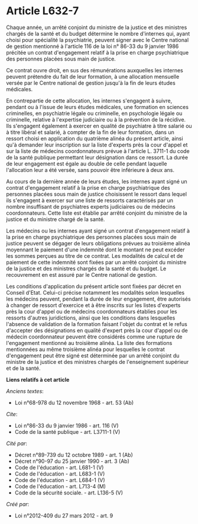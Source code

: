 # Article L632-7

Chaque année, un arrêté conjoint du ministre de la justice et des ministres chargés de la santé et du budget détermine le
nombre d'internes qui, ayant choisi pour spécialité la psychiatrie, peuvent signer avec le Centre national de gestion
mentionné à l'article 116 de la loi n° 86-33 du 9 janvier 1986 précitée un contrat d'engagement relatif à la prise en charge
psychiatrique des personnes placées sous main de justice. 

Ce contrat ouvre droit, en sus des rémunérations auxquelles les internes peuvent prétendre du fait de leur formation, à une
allocation mensuelle versée par le Centre national de gestion jusqu'à la fin de leurs études médicales. 

En contrepartie de cette allocation, les internes s'engagent à suivre, pendant ou à l'issue de leurs études médicales, une
formation en sciences criminelles, en psychiatrie légale ou criminelle, en psychologie légale ou criminelle, relative à
l'expertise judiciaire ou à la prévention de la récidive. Ils s'engagent également à exercer en qualité de psychiatre à titre
salarié ou à titre libéral et salarié, à compter de la fin de leur formation, dans un ressort choisi en application du
quatrième alinéa du présent article, ainsi qu'à demander leur inscription sur la liste d'experts près la cour d'appel et sur
la liste de médecins coordonnateurs prévue à l'article L. 3711-1 du code de la santé publique permettant leur désignation
dans ce ressort. La durée de leur engagement est égale au double de celle pendant laquelle l'allocation leur a été versée,
sans pouvoir être inférieure à deux ans. 

Au cours de la dernière année de leurs études, les internes ayant signé un contrat d'engagement relatif à la prise en charge
psychiatrique des personnes placées sous main de justice choisissent le ressort dans lequel ils s'engagent à exercer sur une
liste de ressorts caractérisés par un nombre insuffisant de psychiatres experts judiciaires ou de médecins coordonnateurs.
Cette liste est établie par arrêté conjoint du ministre de la justice et du ministre chargé de la santé. 

Les médecins ou les internes ayant signé un contrat d'engagement relatif à la prise en charge psychiatrique des personnes
placées sous main de justice peuvent se dégager de leurs obligations prévues au troisième alinéa moyennant le paiement d'une
indemnité dont le montant ne peut excéder les sommes perçues au titre de ce contrat. Les modalités de calcul et de paiement
de cette indemnité sont fixées par un arrêté conjoint du ministre de la justice et des ministres chargés de la santé et du
budget. Le recouvrement en est assuré par le Centre national de gestion. 

Les conditions d'application du présent article sont fixées par décret en Conseil d'Etat. Celui-ci précise notamment les
modalités selon lesquelles les médecins peuvent, pendant la durée de leur engagement, être autorisés à changer de ressort
d'exercice et à être inscrits sur les listes d'experts près la cour d'appel ou de médecins coordonnateurs établies pour les
ressorts d'autres juridictions, ainsi que les conditions dans lesquelles l'absence de validation de la formation faisant
l'objet du contrat et le refus d'accepter des désignations en qualité d'expert près la cour d'appel ou de médecin
coordonnateur peuvent être considérés comme une rupture de l'engagement mentionné au troisième alinéa. La liste des
formations mentionnées au même troisième alinéa pour lesquelles le contrat d'engagement peut être signé est déterminée par un
arrêté conjoint du ministre de la justice et des ministres chargés de l'enseignement supérieur et de la santé.

**Liens relatifs à cet article**

_Anciens textes_:

  - Loi n°68-978 du 12 novembre 1968 - art. 53 (Ab)

_Cite_:

  - Loi n°86-33 du 9 janvier 1986 - art. 116 (V)
  - Code de la santé publique - art. L3711-1 (V)

_Cité par_:

  - Décret n°89-739 du 12 octobre 1989 - art. 1 (Ab)
  - Décret n°90-97 du 25 janvier 1990 - art. 3 (Ab)
  - Code de l'éducation - art. L681-1 (V)
  - Code de l'éducation - art. L683-1 (V)
  - Code de l'éducation - art. L684-1 (V)
  - Code de l'éducation - art. L713-4 (M)
  - Code de la sécurité sociale. - art. L136-5 (V)

_Créé par_:

  - Loi n°2012-409 du 27 mars 2012 - art. 9
